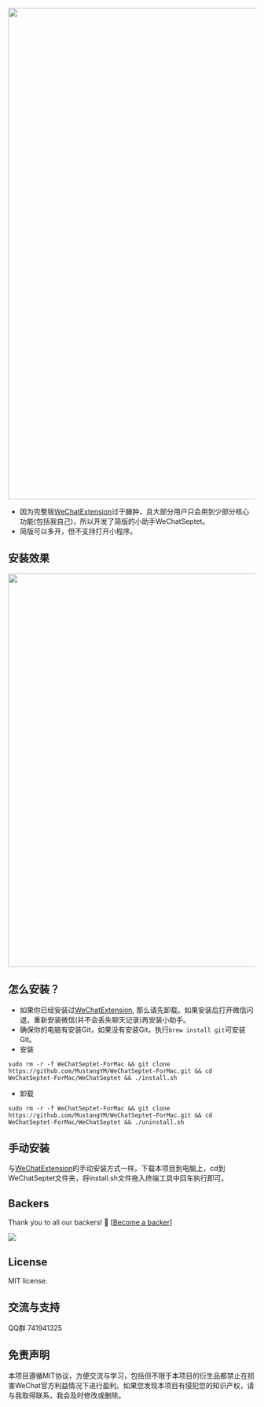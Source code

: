 <p align="center">
<img src="https://github.com/MustangYM/WeChatExtensionSources/blob/master/Pictures/wechatSeptetFace.png" width="1000px"/>
</p>

- 因为完整版[WeChatExtension](https://github.com/MustangYM/WeChatExtension-ForMac)过于臃肿，且大部分用户只会用到少部分核心功能(包括我自己)，所以开发了简版的小助手WeChatSeptet。
- 简版可以多开，但不支持打开小程序。

## 安装效果
<p align="center">
<img src="https://github.com/MustangYM/WeChatExtensionSources/blob/master/Pictures/WeChatSeptetFuntion.png" width="800px"/>
</p>

## 怎么安装？
- 如果你已经安装过[WeChatExtension](https://github.com/MustangYM/WeChatExtension-ForMac), 那么请先卸载。如果安装后打开微信闪退，重新安装微信(并不会丢失聊天记录)再安装小助手。
- 确保你的电脑有安装Git，如果没有安装Git，执行`brew install git`可安装Git。
- 安装
```
sudo rm -r -f WeChatSeptet-ForMac && git clone https://github.com/MustangYM/WeChatSeptet-ForMac.git && cd WeChatSeptet-ForMac/WeChatSeptet && ./install.sh
```
- 卸载
```
sudo rm -r -f WeChatSeptet-ForMac && git clone https://github.com/MustangYM/WeChatSeptet-ForMac.git && cd WeChatSeptet-ForMac/WeChatSeptet && ./uninstall.sh
```
## 手动安装
与[WeChatExtension](https://github.com/MustangYM/WeChatExtension-ForMac)的手动安装方式一样。下载本项目到电脑上，cd到WeChatSeptet文件夹，将install.sh文件拖入终端工具中回车执行即可。

## Backers

Thank you to all our backers! 🙏 [[Become a backer](https://opencollective.com/mustangym666#backer)]

<a href="https://opencollective.com/mustangym666#backers" target="_blank"><img src="https://opencollective.com/mustangym666/backers.svg?width=890"></a>

## License

MIT license. 

## 交流与支持

QQ群 741941325

## 免责声明

本项目遵循MIT协议，方便交流与学习，包括但不限于本项目的衍生品都禁止在损害WeChat官方利益情况下进行盈利。如果您发现本项目有侵犯您的知识产权，请与我取得联系，我会及时修改或删除。
